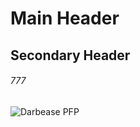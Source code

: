 # Main Header
## Secondary Header
###### 777
![Darbease PFP](https://user-images.githubusercontent.com/83526384/231958565-829a3057-3c4c-461b-a111-5de59eff5dd9.png)
